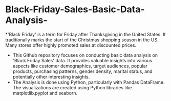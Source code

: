 # Black-Friday-Sales-Basic-Data-Analysis-
*'Black Friday' is a term for Friday after Thanksgiving in the United States. It traditionally marks the start of the Christmas shopping season in the US. Many stores offer highly promoted sales at discounted prices. 
* This Github repository focuses on conducting basic data analysis on 'Black Friday Sales' data. It provides valuable insights into various aspects like customer demographics, target audiences, popular products, purchasing patterns, gender density, marital status, and potentially other interesting insights.
* The Analysis is done using Python, particularly with Pandas DataFrame. The visualizations are created using Python libraries like matplotlib.pyplot and seaborn.
